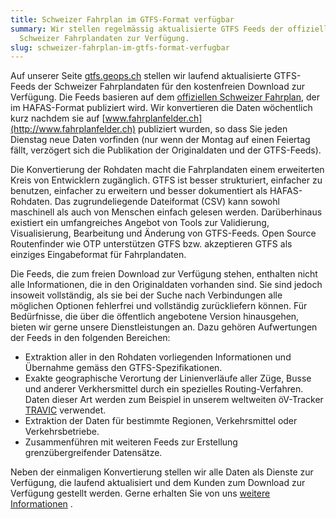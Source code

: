 ```yaml
---
title: Schweizer Fahrplan im GTFS-Format verfügbar
summary: Wir stellen regelmässig aktualisierte GTFS Feeds der offiziellen
  Schweizer Fahrplandaten zur Verfügung.
slug: schweizer-fahrplan-im-gtfs-format-verfugbar
---
```

Auf unserer Seite [gtfs.geops.ch](http://gtfs.geops.ch) stellen wir laufend aktualisierte GTFS-Feeds der Schweizer Fahrplandaten für den kostenfreien Download zur Verfügung. Die Feeds basieren auf dem [offiziellen Schweizer Fahrplan](http://www.fahrplanfelder.ch/de/fahrplandaten/), der im HAFAS-Format publiziert wird. Wir konvertieren die Daten wöchentlich kurz nachdem sie auf [www.fahrplanfelder.ch](http://www.fahrplanfelder.ch) publiziert wurden, so dass Sie jeden Dienstag neue Daten vorfinden (nur wenn der Montag auf einen Feiertag fällt, verzögert sich die Publikation der Originaldaten und der GTFS-Feeds).

Die Konvertierung der Rohdaten macht die Fahrplandaten einem erweiterten Kreis von Entwicklern zugänglich. GTFS ist besser strukturiert, einfacher zu benutzen, einfacher zu erweitern und besser dokumentiert als HAFAS-Rohdaten. Das zugrundeliegende Dateiformat (CSV) kann sowohl maschinell als auch von Menschen einfach gelesen werden. Darüberhinaus existiert ein umfangreiches Angebot von Tools zur Validierung, Visualisierung, Bearbeitung und Änderung von GTFS-Feeds. Open Source Routenfinder wie OTP unterstützen GTFS bzw. akzeptieren GTFS als einziges Eingabeformat für Fahrplandaten.

Die Feeds, die zum freien Download zur Verfügung stehen, enthalten nicht alle Informationen, die in den Originaldaten vorhanden sind. Sie sind jedoch insoweit vollständig, als sie bei der Suche nach Verbindungen alle möglichen Optionen fehlerfrei und vollständig zurückliefern können. Für Bedürfnisse, die über die öffentlich angebotene Version hinausgehen, bieten wir gerne unsere Dienstleistungen an. Dazu gehören Aufwertungen der Feeds in den folgenden Bereichen:

*   Extraktion aller in den Rohdaten vorliegenden Informationen und Übernahme gemäss den GTFS-Spezifikationen.
*   Exakte geographische Verortung der Linienverläufe aller Züge, Busse und anderer Verkhersmittel durch ein spezielles Routing-Verfahren. Daten dieser Art werden zum Beispiel in unserem weltweiten öV-Tracker [TRAVIC](http://tracker.geops.de/?z=13&s=1&lat=47.3774&lon=8.5455) verwendet.
*   Extraktion der Daten für bestimmte Regionen, Verkehrsmittel oder Verkehrsbetriebe.
*   Zusammenführen mit weiteren Feeds zur Erstellung grenzübergreifender Datensätze.

Neben der einmaligen Konvertierung stellen wir alle Daten als Dienste zur Verfügung, die laufend aktualisiert und dem Kunden zum Download zur Verfügung gestellt werden. Gerne erhalten Sie von uns [weitere Informationen](/about) .